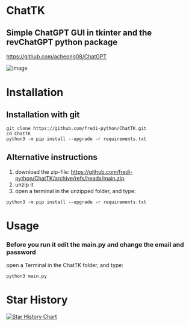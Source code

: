 # ChatTK
## Simple ChatGPT GUI in tkinter and the revChatGPT python package
https://github.com/acheong08/ChatGPT  
  
![image](https://user-images.githubusercontent.com/83492589/224473942-f49af203-78b2-4344-a50e-2a28da61aef1.png)

# Installation
## Installation with git  
```
git clone https://github.com/fredi-python/ChatTK.git
cd ChatTK
python3 -m pip install --upgrade -r requirements.txt
```
## Alternative instructions
1. download the zip-file: https://github.com/fredi-python/ChatTK/archive/refs/heads/main.zip  
2. unzip it  
3. open a terminal in the unzipped folder, and type:
```
python3 -m pip install --upgrade -r requirements.txt
```

# Usage
### Before you run it edit the main.py and change the email and password
open a Terminal in the ChatTK folder, and type:
```
python3 main.py
```

# Star History
[![Star History Chart](https://api.star-history.com/svg?repos=fredi-python/ChatTK&type=Date)](https://star-history.com/#fredi-python/ChatTK&Date)
